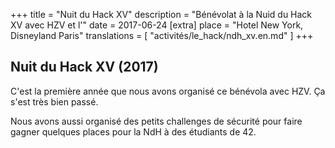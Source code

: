 +++
title = "Nuit du Hack XV"
description = "Bénévolat à la Nuid du Hack XV avec HZV et l'"
date = 2017-06-24
[extra]
place = "Hotel New York, Disneyland Paris"
translations = [
    "activités/le_hack/ndh_xv.en.md"
]
+++

## Nuit du Hack XV (2017)

C'est la première année que nous avons organisé ce bénévola avec HZV.
Ça s'est très bien passé.

Nous avons aussi organisé des petits challenges de sécurité pour faire gagner
quelques places pour la NdH à des étudiants de 42.
